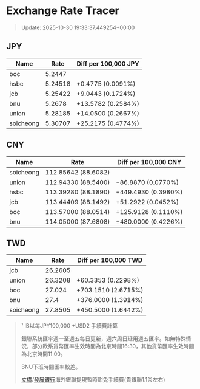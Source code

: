 # Exchange Rate Tracer

> Update: 2025-10-30 19:33:37.449254+00:00

## JPY

| Name      |    Rate | Diff per 100,000 JPY   |
|-----------|---------|------------------------|
| boc       | 5.2447  |                        |
| hsbc      | 5.24518 | +0.4775 (0.0091%)      |
| jcb       | 5.25422 | +9.0443 (0.1724%)      |
| bnu       | 5.2678  | +13.5782 (0.2584%)     |
| union     | 5.28185 | +14.0500 (0.2667%)     |
| soicheong | 5.30707 | +25.2175 (0.4774%)     |

## CNY

| Name      | Rate                | Diff per 100,000 CNY   |
|-----------|---------------------|------------------------|
| soicheong | 112.85642	(88.6082) |                        |
| union     | 112.94330	(88.5400) | +86.8870 (0.0770%)     |
| hsbc      | 113.39280	(88.1890) | +449.4930 (0.3980%)    |
| jcb       | 113.44409	(88.1492) | +51.2922 (0.0452%)     |
| boc       | 113.57000	(88.0514) | +125.9128 (0.1110%)    |
| bnu       | 114.05000	(87.6808) | +480.0000 (0.4226%)    |

## TWD

| Name      |    Rate | Diff per 100,000 TWD   |
|-----------|---------|------------------------|
| jcb       | 26.2605 |                        |
| union     | 26.3208 | +60.3353 (0.2298%)     |
| boc       | 27.024  | +703.1510 (2.6715%)    |
| bnu       | 27.4    | +376.0000 (1.3914%)    |
| soicheong | 27.8505 | +450.5000 (1.6442%)    |


> ¹ IB以每JPY100,000 +USD2 手續費計算
>
> 銀聯系統匯率週一至週五每日更新，週六周日延用週五匯率。如無特殊情況，部分歐系貨幣匯率生效時間為北京時間16:30，其他貨幣匯率生效時間為北京時間11:00。
>
> BNU下班時間匯率較差。
>
> [立橋](https://www.wlbank.com.mo/uploads/ueditor/file/20181211/1544536513900230.pdf)/[發展銀行](https://www.mdb.com.mo/Service_Charges_20230728.pdf)海外銀聯提現暫時豁免手續費(貴銀聯1.1%左右)

